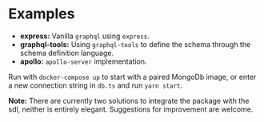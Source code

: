 # Examples

* **express:** Vanilla `graphql` using `express`.
* **graphql-tools:** Using `graphql-tools` to define the schema through the schema definition language.
* **apollo:** `apollo-server` implementation.

Run with `docker-compose up` to start with a paired MongoDb image, or enter a new connection string in `db.ts` and run `yarn start`.

**Note:** There are currently two solutions to integrate the package with the sdl, neither is entirely elegant. Suggestions for improvement are welcome.
